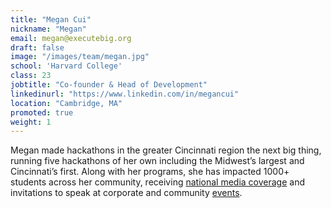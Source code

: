 ```yaml
---
title: "Megan Cui"
nickname: "Megan"
email: megan@executebig.org
draft: false
image: "/images/team/megan.jpg"
school: 'Harvard College'
class: 23
jobtitle: "Co-founder & Head of Development"
linkedinurl: "https://www.linkedin.com/in/megancui"
location: "Cambridge, MA"
promoted: true
weight: 1
---
```


Megan made hackathons in the greater Cincinnati region the next big
thing, running five hackathons of her own including the Midwest’s
largest and Cincinnati’s first. Along with her programs, she has
impacted 1000+ students across her community, receiving
[national media coverage](https://www.inverse.com/article/47485-young-innovators-megan-cui-hackathon)
and invitations to speak at corporate and community
[events](https://youtu.be/OxtZvyCA1DE).
